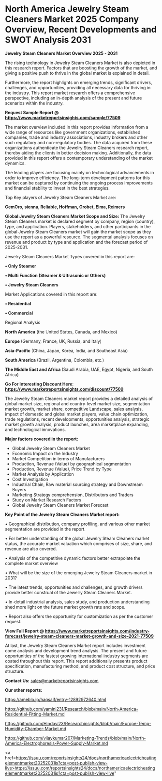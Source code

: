 # North America Jewelry Steam Cleaners Market 2025 Company Overview, Recent Developments and SWOT Analysis 2031

<Strong> Jewelry Steam Cleaners Market Overview 2025 - 2031</strong>

The rising technology in Jewelry Steam Cleaners Market is also depicted in this research report. Factors that are boosting the growth of the market, and giving a positive push to thrive in the global market is explained in detail.

Furthermore, the report highlights on emerging trends, significant drivers, challenges, and opportunities, providing all necessary data for thriving in the industry. This report market research offers a comprehensive perspective, including an in-depth analysis of the present and future scenarios within the industry.

<strong>Request Sample Report @ <a href=https://www.marketreportsinsights.com/sample/77509>https://www.marketreportsinsights.com/sample/77509</a></strong>

The market overview included in this report provides information from a wide range of resources like government organizations, established companies, trade and industry associations, industry brokers and other such regulatory and non-regulatory bodies. The data acquired from these organizations authenticate the Jewelry Steam Cleaners research report, thereby aiding the clients in better decision making. Additionally, the data provided in this report offers a contemporary understanding of the market dynamics.

The leading players are focusing mainly on technological advancements in order to improve efficiency. The long-term development patterns for this market can be captured by continuing the ongoing process improvements and financial stability to invest in the best strategies.

Top Key players of Jewelry Steam Cleaners Market are:

<strong>GemOro, sienna, Reliable, Hoffman, Grobet, Elma, Reimers</strong>

<strong><b>Global Jewelry Steam Cleaners Market Scope and Size:</b></strong>
The Jewelry Steam Cleaners market is declared segment by company, region (country), type, and application. Players, stakeholders, and other participants in the global Jewelry Steam Cleaners market will gain the market scope as they use the report as a powerful resource. The segmental analysis focuses on revenue and product by type and application and the forecast period of 2025-2031.

Jewelry Steam Cleaners Market Types covered in this report are:

<strong>• Only Steamer

• Multi Function (Steamer & Ultrasonic or Others)

• Jewelry Steam Cleaners</strong>

Market Applications covered in this report are:

<strong>• Residential

• Commercial</strong> 

Regional Analysis

<strong>North America</strong> (the United States, Canada, and Mexico)

<strong>Europe</strong> (Germany, France, UK, Russia, and Italy)

<strong>Asia-Pacific</strong> (China, Japan, Korea, India, and Southeast Asia)

<strong>South America</strong> (Brazil, Argentina, Colombia, etc.)

<strong>The Middle East and Africa</strong> (Saudi Arabia, UAE, Egypt, Nigeria, and South Africa)

<strong>Go For Interesting Discount Here: <a href=https://www.marketreportsinsights.com/discount/77509>https://www.marketreportsinsights.com/discount/77509</a></strong>

The Jewelry Steam Cleaners market report provides a detailed analysis of global market size, regional and country-level market size, segmentation market growth, market share, competitive Landscape, sales analysis, impact of domestic and global market players, value chain optimization, trade regulations, recent developments, opportunities analysis, strategic market growth analysis, product launches, area marketplace expanding, and technological innovations.

<strong><b>Major factors covered in the report:</b></strong>
<ul>
  <li>Global Jewelry Steam Cleaners Market </li>
  <li>Economic Impact on the Industry</li>
  <li>Market Competition in terms of Manufacturers</li>
  <li>Production, Revenue (Value) by geographical segmentation</li>
  <li>Production, Revenue (Value), Price Trend by Type</li>
  <li>Market Analysis by Application</li>
  <li>Cost Investigation</li>
  <li>Industrial Chain, Raw material sourcing strategy and Downstream Buyers</li>
  <li>Marketing Strategy comprehension, Distributors and Traders</li>
  <li>Study on Market Research Factors</li>
  <li>Global Jewelry Steam Cleaners Market Forecast</li>
</ul>

<strong><b>Key Point of the Jewelry Steam Cleaners Market report:</b></strong>

• Geographical distribution, company profiling, and various other market segmentation are provided in the report.

• For better understanding of the global Jewelry Steam Cleaners market status, the accurate market valuation which comprises of size, share, and revenue are also covered.

• Analysis of the competitive dynamic factors better extrapolate the complete market overview

• What will be the size of the emerging Jewelry Steam Cleaners market in 2031?

• The latest trends, opportunities and challenges, and growth drivers provide better construal of the Jewelry Steam Cleaners Market.

• In-detail industrial analysis, sales study, and production understanding shed more light on the future market growth rate and scope.

• Report also offers the opportunity for customization as per the customer request.

<strong><b>View Full Report @ <a href=https://www.marketreportsinsights.com/industry-forecast/jewelry-steam-cleaners-market-growth-and-size-2021-77509>https://www.marketreportsinsights.com/industry-forecast/jewelry-steam-cleaners-market-growth-and-size-2021-77509</a></b></strong>


At last, the Jewelry Steam Cleaners Market report includes investment come analysis and development trend analysis. The present and future opportunities of the fastest growing international industry segments are coated throughout this report. This report additionally presents product specification, manufacturing method, and product cost structure, and price structure.

<strong>Contact Us:</strong>
sales@marketreportsinsights.com

<strong>Our other reports:</strong>

<a href=https://ameblo.jp/haqsaif/entry-12892972640.html>https://ameblo.jp/haqsaif/entry-12892972640.html</a>

<a href=https://github.com/yamini231/Research/blob/main/North-America-Residential-Fitting-Market.md>https://github.com/yamini231/Research/blob/main/North-America-Residential-Fitting-Market.md</a>

<a href=https://github.com/Hindavi23/Researchinsights/blob/main/Europe-Temp-Humidity-Chamber-Market.md>https://github.com/Hindavi23/Researchinsights/blob/main/Europe-Temp-Humidity-Chamber-Market.md</a>

<a href=https://github.com/vijaykumar207/Marketing-Trends/blob/main/North-America-Electrophoresis-Power-Supply-Market.md>https://github.com/vijaykumar207/Marketing-Trends/blob/main/North-America-Electrophoresis-Power-Supply-Market.md</a>

<a href=https://issuu.com/reportsinsights24/docs/northamericaelectricheatingelementmarket20252031is?cta=post-publish-view-live>https://issuu.com/reportsinsights24/docs/northamericaelectricheatingelementmarket20252031is?cta=post-publish-view-live</a>"
